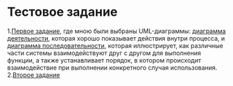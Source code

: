 # Тестовое задание
1.[Первое задание](https://github.com/anggrankn/Test_task/blob/main/Решения%20тестового%20задания/Задание%201.%20Гранкина%20А.В.%20Аналитика.pdf), где мною были выбраны UML-диаграммы: [диаграмма деятельности](https://github.com/anggrankn/Test_task/blob/main/Задание%201.%20Диаграммы/Диаграмма%20деятельности%20(Activity%20diagram).png), которая хорошо показывает действия внутри процесса, и [диаграмма последовательности](https://github.com/anggrankn/Test_task/blob/main/Задание%201.%20Диаграммы/Диаграмма%20последовательности%20(Sequence%20diagram).png), которая иллюстрирует, как различные части системы взаимодействуют друг с другом для выполнения функции, а также устанавливает порядок, в котором происходит взаимодействие при выполнении конкретного случая использования.</br>
2.[Второе задание](https://github.com/anggrankn/Test_task/blob/main/Решения%20тестового%20задания/Задание%202.%20Гранкина%20А.В.%20Аналитика.pdf)</br>
